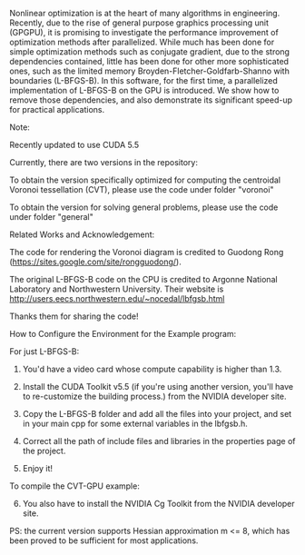 Nonlinear optimization is at the heart of many algorithms in engineering. Recently, due to the rise of general purpose graphics processing unit (GPGPU), it is promising to investigate the performance improvement of optimization methods after parallelized. While much has been done for simple optimization methods such as conjugate gradient, due to the strong dependencies contained, little has been done for other more sophisticated ones, such as the limited memory Broyden-Fletcher-Goldfarb-Shanno with boundaries (L-BFGS-B). In this software, for the first time, a parallelized implementation of L-BFGS-B on the GPU is introduced. We show how to remove those dependencies, and also demonstrate its significant speed-up for practical applications.

Note:

Recently updated to use CUDA 5.5

Currently, there are two versions in the repository:

To obtain the version specifically optimized for computing the centroidal Voronoi tessellation (CVT), please use the code under folder "voronoi"

To obtain the version for solving general problems, please use the code under folder "general"

Related Works and Acknowledgement:

The code for rendering the Voronoi diagram is credited to Guodong Rong (https://sites.google.com/site/rongguodong/).

The original L-BFGS-B code on the CPU is credited to Argonne National Laboratory and Northwestern University. Their website is http://users.eecs.northwestern.edu/~nocedal/lbfgsb.html

Thanks them for sharing the code!

How to Configure the Environment for the Example program:

For just L-BFGS-B:

1. You'd have a video card whose compute capability is higher than 1.3.

2. Install the CUDA Toolkit v5.5 (if you're using another version, you'll have to re-customize the building process.) from the NVIDIA developer site.

3. Copy the L-BFGS-B folder and add all the files into your project, and set in your main cpp for some external variables in the lbfgsb.h.

4. Correct all the path of include files and libraries in the properties page of the project.

5. Enjoy it!

To compile the CVT-GPU example:

6. You also have to install the NVIDIA Cg Toolkit from the NVIDIA developer site.

PS: the current version supports Hessian approximation m <= 8, which has been proved to be sufficient for most applications.